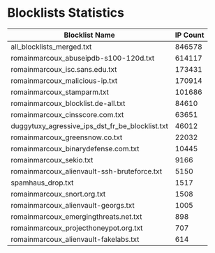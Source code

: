 # Blocklists Statistics
| Blocklist Name | IP Count |
|----|----|
| all_blocklists_merged.txt | 846578 |
| romainmarcoux_abuseipdb-s100-120d.txt | 614117 |
| romainmarcoux_isc.sans.edu.txt | 173431 |
| romainmarcoux_malicious-ip.txt | 170914 |
| romainmarcoux_stamparm.txt | 101686 |
| romainmarcoux_blocklist.de-all.txt | 84610 |
| romainmarcoux_cinsscore.com.txt | 63651 |
| duggytuxy_agressive_ips_dst_fr_be_blocklist.txt | 46012 |
| romainmarcoux_greensnow.co.txt | 22032 |
| romainmarcoux_binarydefense.com.txt | 10445 |
| romainmarcoux_sekio.txt | 9166 |
| romainmarcoux_alienvault-ssh-bruteforce.txt | 5150 |
| spamhaus_drop.txt | 1517 |
| romainmarcoux_snort.org.txt | 1508 |
| romainmarcoux_alienvault-georgs.txt | 1005 |
| romainmarcoux_emergingthreats.net.txt | 898 |
| romainmarcoux_projecthoneypot.org.txt | 707 |
| romainmarcoux_alienvault-fakelabs.txt | 614 |
